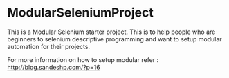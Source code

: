 # ModularSeleniumProject
This is a Modular Selenium starter project. This is to help people who are beginners to selenium descriptive programming and want to setup modular automation for their projects.

For more information on how to setup modular refer : http://blog.sandeshp.com/?p=16
